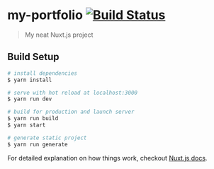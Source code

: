 # my-portfolio [![Build Status](https://travis-ci.org/nisshii0313/nisshii.dev.svg?branch=master)](https://travis-ci.org/nisshii0313/nisshii.dev)

> My neat Nuxt.js project

## Build Setup

``` bash
# install dependencies
$ yarn install

# serve with hot reload at localhost:3000
$ yarn run dev

# build for production and launch server
$ yarn run build
$ yarn start

# generate static project
$ yarn run generate
```

For detailed explanation on how things work, checkout [Nuxt.js docs](https://nuxtjs.org).

